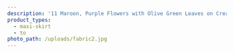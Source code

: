```yaml
---
description: '11 Maroon, Purple Flowers with Olive Green Leaves on Cream Background. DBP'
product_types:
  - maxi-skirt
  - to
photo_path: /uploads/fabric2.jpg
---
```

